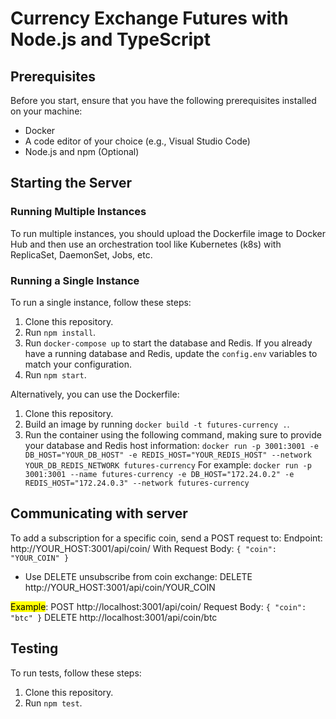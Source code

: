 # Currency Exchange Futures with Node.js and TypeScript

## Prerequisites

Before you start, ensure that you have the following prerequisites installed on your machine:

- Docker
- A code editor of your choice (e.g., Visual Studio Code)
- Node.js and npm (Optional)

## Starting the Server

### Running Multiple Instances

To run multiple instances, you should upload the Dockerfile image to Docker Hub and then use an orchestration tool like Kubernetes (k8s) with ReplicaSet, DaemonSet, Jobs, etc.

### Running a Single Instance

To run a single instance, follow these steps:

1. Clone this repository.
2. Run `npm install`.
3. Run `docker-compose up` to start the database and Redis. If you already have a running database and Redis, update the `config.env` variables to match your configuration.
4. Run `npm start`.

Alternatively, you can use the Dockerfile:

1. Clone this repository.
2. Build an image by running `docker build -t futures-currency .`.
3. Run the container using the following command, making sure to provide your database and Redis host information:
`docker run -p 3001:3001 -e DB_HOST="YOUR_DB_HOST" -e REDIS_HOST="YOUR_REDIS_HOST" --network YOUR_DB_REDIS_NETWORK futures-currency`
For example: 
`docker run -p 3001:3001 --name futures-currency -e DB_HOST="172.24.0.2" -e REDIS_HOST="172.24.0.3" --network futures-currency`

## Communicating with server
To add a subscription for a specific coin, send a POST request to:
Endpoint: http://YOUR_HOST:3001/api/coin/
With Request Body:
`{
  "coin": "YOUR_COIN"
}`
- Use DELETE unsubscribe from coin exchange:
DELETE http://YOUR_HOST:3001/api/coin/YOUR_COIN

<mark>Example</mark>:
POST http://localhost:3001/api/coin/
Request Body:
`{
  "coin": "btc"
}`
DELETE http://localhost:3001/api/coin/btc
## Testing

To run tests, follow these steps:

1. Clone this repository.
2. Run `npm test`.
